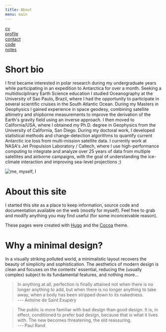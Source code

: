 ```yaml
---
title: About
menu: main
---
```


[cv](https://github.com/fspaolo/cv/blob/master/paolo_cv.pdf)  
[profile](https://science.jpl.nasa.gov/people/Serrano%20Paolo)  
[contact](mailto:fspaolo@gmail.com)  
[code](https://github.com/fspaolo/)  
[notes](https://gist.github.com/fspaolo/)  


# Short bio

I first became interested in polar research during my undergraduate years while participating in an expedition to Antarctica for over a month. Seeking a multidisciplinary Earth Science education I studied Oceanography at the University of Sao Paulo, Brazil, where I had the opportunity to participate in several scientific cruises in the South Atlantic Ocean. During my Masters in Geophysics I gained experience in space geodesy, combining satellite altimetry and shipborne measurements to improve the derivation of the Earth's gravity field using an inverse approach. I then moved to California/USA, where I obtained my Ph.D. degree in Geophysics from the University of California, San Diego. During my doctoral work, I developed statistical methods and change-detection algorithms to quantify current Antarctic ice loss from multi-mission satellite data. I currently work at NASA's Jet Propulsion Laboratory / Caltech, where I use high-performance computing to integrate and analyze over 25 years of data from multiple satellites and airborne campaigns, with the goal of understanding the ice-climate interaction and improving sea-level projections ;)

![me, myself, I](http://fspaolo.net/about/IMG_1828_rectang.jpeg)


# About this site

I started this site as a place to keep information, source code and documentation available on the web (mostly for myself). Feel free to grab and modify anything you may find useful (for some inconceivable reason).

These pages were created with [Hugo](https://gohugo.io/) and the [Cocoa](https:#) theme.


# Why a minimal design?

In a visually striking polluted world, a minimalistic layout recovers the beauty of simplicity and sophistication. The aesthetics of modern design is clean and focuses on the contents' essential, reducing the (usually complex) subject to its fundamental features, and nothing more...

> In anything at all, perfection is finally attained not when there is no longer anything to add, but when there is no longer anything to take away, when a body has been stripped down to its nakedness.  
--- Antoine de Saint Exupéry  


> The public is more familiar with bad design than good design. It is, in effect, conditioned to prefer bad design, because that is what it lives with. The new becomes threatening, the old reassuring.  
--- Paul Rand
